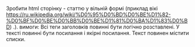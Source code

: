 Зробити html сторінку - статтю у вільній формі (приклад вікі https://ru.wikipedia.org/wiki/%D0%95%D0%BD%D0%BE%D1%82-%D0%BF%D0%BE%D0%BB%D0%BE%D1%81%D0%BA%D1%83%D0%BD) .).
вимоги:
Всі теги заголовків повинні бути логічно розставлені.
У тексті повинні бути посилання і якірні посилання.
Текст повинен містити списки.
